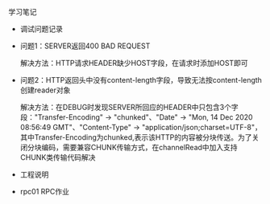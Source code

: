 学习笔记

- 调试问题记录

- 问题1：SERVER返回400 BAD REQUEST

  解决方法：HTTP请求HEADER缺少HOST字段，在请求时添加HOST即可
  
- 问题2：HTTP返回头中没有content-length字段，导致无法按content-length创建reader对象
  
  解决方法：在DEBUG时发现SERVER所回应的HEADER中只包含3个字段："Transfer-Encoding" -> "chunked"、"Date" -> "Mon, 14 Dec 2020 08:56:49 GMT"、"Content-Type" -> "application/json;charset=UTF-8"，其中Transfer-Encoding为chunked,表示该HTTP的内容被分块传送。为了关闭分块编码，需要兼容CHUNK传输方式，在channelRead中加入支持CHUNK类传输代码解决
  
 
- 工程说明

- rpc01  RPC作业